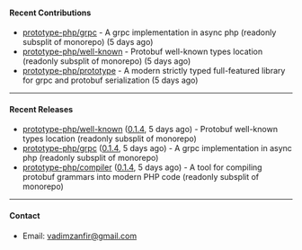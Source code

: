 #### Recent Contributions

- [prototype-php/grpc](https://github.com/prototype-php/grpc) - A grpc implementation in async php (readonly subsplit of monorepo)  (5 days ago)
- [prototype-php/well-known](https://github.com/prototype-php/well-known) - Protobuf well-known types location (readonly subsplit of monorepo) (5 days ago)
- [prototype-php/prototype](https://github.com/prototype-php/prototype) - A modern strictly typed full-featured library for grpc and protobuf serialization (5 days ago)

---

#### Recent Releases

- [prototype-php/well-known](https://github.com/prototype-php/well-known) ([0.1.4](https://github.com/prototype-php/well-known/releases/tag/0.1.4), 5 days ago) - Protobuf well-known types location (readonly subsplit of monorepo)
- [prototype-php/grpc](https://github.com/prototype-php/grpc) ([0.1.4](https://github.com/prototype-php/grpc/releases/tag/0.1.4), 5 days ago) - A grpc implementation in async php (readonly subsplit of monorepo) 
- [prototype-php/compiler](https://github.com/prototype-php/compiler) ([0.1.4](https://github.com/prototype-php/compiler/releases/tag/0.1.4), 5 days ago) - A tool for compiling protobuf grammars into modern PHP code (readonly subsplit of monorepo)

---

#### Contact

- Email: [vadimzanfir@gmail.com](mailto://vadimzanfir@gmail.com)

